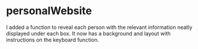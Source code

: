 # personalWebsite

I added a function to reveal each person with the relevant information neatly displayed under each box. It now has a background and layout with instructions on the keyboard function.
